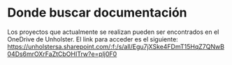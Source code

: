 # Donde buscar documentación

Los proyectos que actualmente se realizan pueden ser encontrados en el OneDrive de Unholster. El link para acceder es el siguiente: https://unholstersa.sharepoint.com/:f:/s/all/Egu7jXSke4FDmT15HqZ7QNwB04Ds6mrOXrFaZtCbOHITrw?e=plj0F0
